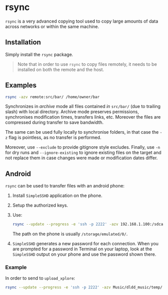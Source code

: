# rsync

`rsync` is a very advanced copying tool used to copy large amounts of data across networks or within
the same machine.

## Installation

Simply install the `rsync` package.

> Note that in order to use `rsync` to copy files remotely, it needs to be installed on both the
> remote and the host.

## Examples

```sh
rsync -azv remote:src/bar/ /home/owner/bar
```

Synchronizes in _archive_ mode all files contained _in_ `src/bar/` (due to trailing slash) with
local directory. Archive mode preserves permissions, synchronises modification times, transfers
links, etc. Moreover the files are compressed during transfer to save bandwidth.

The same can be used fully locally to synchronise folders, in that case the `-z` flag is pointless,
as no transfer is performed.

Moreover, use `--exclude` to provide gitignore style excludes. Finally, use `-n` for dry runs and
`--ignore-existing` to ignore existing files on the target and not replace them in case changes were
made or modification dates differ.


## Android

`rsync` can be used to transfer files with an android phone:

1. Install `SimpleSSHD` application on the phone.
2. Setup the authorized keys.
3. Use:

   ```sh
   rsync --update --progress -e 'ssh -p 2222' -azv 192.168.1.100:/sdcard/DCIM/Camera /path/to/destination/on/your/computer
   ```

   The path on the phone is usually `/storage/emulated/0/`.
4. `SimpleSSHD` generates a new password for each connection. When you are prompted for a password in
   Terminal on your laptop, look at the `SimpleSSHD` output on your phone and use the password shown
   there.

### Example

In order to send to `upload_xplore`:

```sh
rsync --update --progress -e 'ssh -p 2222' -azv Music/dldd_music/temp/ 192.168.1.3:/storage/emulated/0/upload_xplore
```
